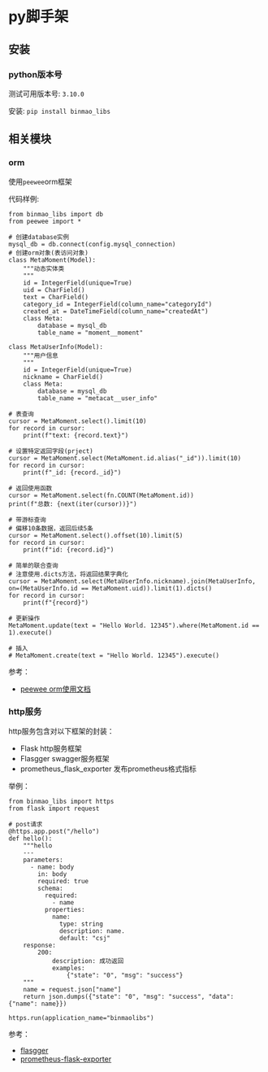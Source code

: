 # py脚手架

## 安装
### python版本号
测试可用版本号: ```3.10.0```

安装: ```pip install binmao_libs```

## 相关模块
### orm
使用```peewee```orm框架

代码样例:
```
from binmao_libs import db
from peewee import *

# 创建database实例
mysql_db = db.connect(config.mysql_connection)
# 创建orm对象(表访问对象)
class MetaMoment(Model):
	"""动态实体类
    """
	id = IntegerField(unique=True)
	uid = CharField()
	text = CharField()
	category_id = IntegerField(column_name="categoryId")
	created_at = DateTimeField(column_name="createdAt")
	class Meta:
		database = mysql_db
		table_name = "moment__moment"

class MetaUserInfo(Model):
	"""用户信息
	"""
	id = IntegerField(unique=True)
	nickname = CharField()
	class Meta:
		database = mysql_db
		table_name = "metacat__user_info"

# 表查询
cursor = MetaMoment.select().limit(10)
for record in cursor:
	print(f"text: {record.text}")
	
# 设置特定返回字段(prject)
cursor = MetaMoment.select(MetaMoment.id.alias("_id")).limit(10)
for record in cursor:
	print(f"_id: {record._id}")

# 返回使用函数
cursor = MetaMoment.select(fn.COUNT(MetaMoment.id))
print(f"总数: {next(iter(cursor))}")

# 带游标查询
# 偏移10条数据，返回后续5条
cursor = MetaMoment.select().offset(10).limit(5)
for record in cursor:
	print(f"id: {record.id}")

# 简单的联合查询
# 注意使用.dicts方法，将返回结果字典化
cursor = MetaMoment.select(MetaUserInfo.nickname).join(MetaUserInfo, on=(MetaUserInfo.id == MetaMoment.uid)).limit(1).dicts()
for record in cursor:
	print(f"{record}")

# 更新操作
MetaMoment.update(text = "Hello World. 12345").where(MetaMoment.id == 1).execute()
  
# 插入
# MetaMoment.create(text = "Hello World. 12345").execute()

```
参考：
* [peewee orm使用文档](http://docs.peewee-orm.com/en/latest/peewee/quickstart.html)

### http服务
http服务包含对以下框架的封装：
* Flask
  http服务框架
* Flasgger
  swagger服务框架
* prometheus_flask_exporter
  发布prometheus格式指标

举例：
```
from binmao_libs import https
from flask import request

# post请求
@https.app.post("/hello")
def hello():
    """hello
    ---
    parameters:
      - name: body
        in: body
        required: true
        schema:
          required:
            - name
          properties:
            name:
              type: string
              description: name.
              default: "csj"
    response:
        200:
            description: 成功返回
            examples:
                {"state": "0", "msg": "success"}
    """
    name = request.json["name"]
    return json.dumps({"state": "0", "msg": "success", "data": {"name": name}})

https.run(application_name="binmaolibs")
```
参考：
* [flasgger](https://github.com/flasgger/flasgger)
* [prometheus-flask-exporter](https://pypi.org/project/prometheus-flask-exporter/)